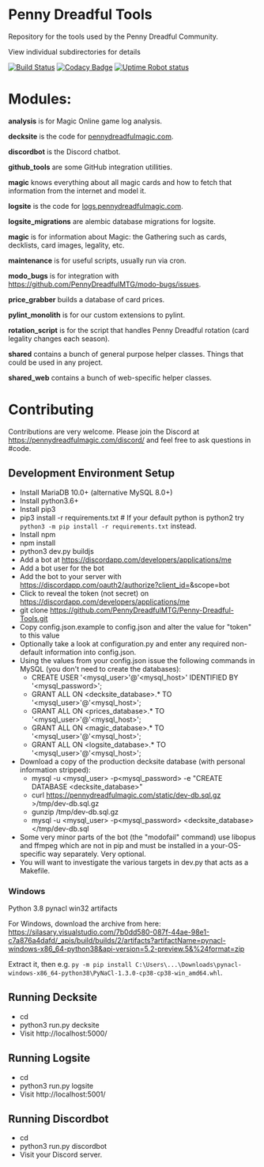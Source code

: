 
# Penny Dreadful Tools
Repository for the tools used by the Penny Dreadful Community.

View individual subdirectories for details

[![Build Status](https://travis-ci.org/PennyDreadfulMTG/Penny-Dreadful-Tools.svg?branch=master)](https://travis-ci.org/PennyDreadfulMTG/Penny-Dreadful-Tools)
[![Codacy Badge](https://api.codacy.com/project/badge/Grade/b4e068a91bd048e9a8e803e8bde29c9d)](https://www.codacy.com/app/clockwork-singularity/Penny-Dreadful-Tools?utm_source=github.com&amp;utm_medium=referral&amp;utm_content=PennyDreadfulMTG/Penny-Dreadful-Tools&amp;utm_campaign=Badge_Grade)
[![Uptime Robot status](https://img.shields.io/uptimerobot/status/m778417564-ebc98d54a784806de06fee4d.svg)](https://status.pennydreadfulmagic.com)

# Modules:

**analysis** is for Magic Online game log analysis.

**decksite** is the code for [pennydreadfulmagic.com](https://pennydreadfulmagic.com/).

**discordbot** is the Discord chatbot.

**github_tools** are some GitHub integration utillities.

**magic** knows everything about all magic cards and how to fetch that information from the internet and model it.

**logsite** is the code for [logs.pennydreadfulmagic.com](https://logs.pennydreadfulmagic.com/).

**logsite_migrations** are alembic database migrations for logsite.

**magic** is for information about Magic: the Gathering such as cards, decklists, card images, legality, etc.

**maintenance** is for useful scripts, usually run via cron.

**modo_bugs** is for integration with https://github.com/PennyDreadfulMTG/modo-bugs/issues.

**price_grabber** builds a database of card prices.

**pylint_monolith** is for our custom extensions to pylint.

**rotation_script** is for the script that handles Penny Dreadful rotation (card legality changes each season).

**shared** contains a bunch of general purpose helper classes. Things that could be used in any project.

**shared_web** contains a bunch of web-specific helper classes.

# Contributing

Contributions are very welcome. Please join the Discord at https://pennydreadfulmagic.com/discord/ and feel free to ask questions in #code.

## Development Environment Setup

- Install MariaDB 10.0+ (alternative MySQL 8.0+)
- Install python3.6+
- Install pip3
- pip3 install -r requirements.txt # If your default python is python2 try `python3 -m pip install -r requirements.txt` instead.
- Install npm
- npm install
- python3 dev.py buildjs
- Add a bot at https://discordapp.com/developers/applications/me
- Add a bot user for the bot
- Add the bot to your server with https://discordapp.com/oauth2/authorize?client_id=<your client id here>&scope=bot
- Click to reveal the token (not secret) on https://discordapp.com/developers/applications/me
- git clone https://github.com/PennyDreadfulMTG/Penny-Dreadful-Tools.git
- Copy config.json.example to config.json and alter the value for "token" to this value
- Optionally take a look at configuration.py and enter any required non-default information into config.json.
- Using the values from your config.json issue the following commands in MySQL (you don't need to create the databases):
    - CREATE USER '<mysql_user>'@'<mysql_host>' IDENTIFIED BY '<mysql_password>';
    - GRANT ALL ON <decksite_database>.* TO '<mysql_user>'@'<mysql_host>';
    - GRANT ALL ON <prices_database>.* TO '<mysql_user>'@'<mysql_host>';
    - GRANT ALL ON <magic_database>.* TO '<mysql_user>'@'<mysql_host>';
    - GRANT ALL ON <logsite_database>.* TO '<mysql_user>'@'<mysql_host>';
- Download a copy of the production decksite database (with personal information stripped):
    - mysql -u <mysql_user> -p<mysql_password> -e "CREATE DATABASE <decksite_database>"
    - curl https://pennydreadfulmagic.com/static/dev-db.sql.gz >/tmp/dev-db.sql.gz
    - gunzip /tmp/dev-db.sql.gz
    - mysql -u <mysql_user> -p<mysql_password> <decksite_database> </tmp/dev-db.sql
- Some very minor parts of the bot (the "modofail" command) use libopus and ffmpeg which are not in pip and must be installed in a your-OS-specific way separately. Very optional.
- You will want to investigate the various targets in dev.py that acts as a Makefile.

### Windows

Python 3.8 pynacl win32 artifacts

For Windows, download the archive from here: https://silasary.visualstudio.com/7b0dd580-087f-44ae-98e1-c7a876a4dafd/_apis/build/builds/2/artifacts?artifactName=pynacl-windows-x86_64-python38&api-version=5.2-preview.5&%24format=zip

Extract it, then e.g. `py -m pip install C:\Users\...\Downloads\pynacl-windows-x86_64-python38\PyNaCl-1.3.0-cp38-cp38-win_amd64.whl`.

## Running Decksite

- cd <github checkout directory>
- python3 run.py decksite
- Visit http://localhost:5000/

## Running Logsite

- cd <github checkout directory>
- python3 run.py logsite
- Visit http://localhost:5001/

## Running Discordbot

- cd <github checkout directory>
- python3 run.py discordbot
- Visit your Discord server.
